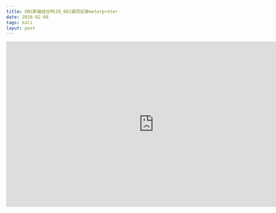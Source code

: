 ```yaml
---
title: DNS欺骗结合MS10_002漏洞反弹meterpreter
date: 2018-02-08
tags: kali 
layut: post
---
```

<iframe height=450 width=800 src='http://player.youku.com/embed/XMzQxNDQ2MzIzNg==' frameborder=0 'allowfullscreen'></iframe>